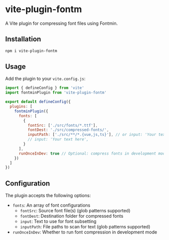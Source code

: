
# vite-plugin-fontm

A Vite plugin for compressing font files using Fontmin.

## Installation

```bash
npm i vite-plugin-fontm
```

## Usage

Add the plugin to your `vite.config.js`:

```javascript
import { defineConfig } from 'vite'
import fontminPlugin from 'vite-plugin-fontm'

export default defineConfig({
  plugins: [
    fontminPlugin({
      fonts: [
        {
          fontSrc: ['./src/fonts/*.ttf'],
          fontDest: './src/compressed-fonts/',
          inputPath: ['./src/**/*.{vue,js,ts}'], // or input: 'Your text here',
          // input: 'Your text here', 
        }
      ],
      runOnceInDev: true // Optional: compress fonts in development mode
    })
  ]
})
```

## Configuration

The plugin accepts the following options:

- `fonts`: An array of font configurations
  - `fontSrc`: Source font file(s) (glob patterns supported)
  - `fontDest`: Destination folder for compressed fonts
  - `input`: Text to use for font subsetting
  - `inputPath`: File paths to scan for text (glob patterns supported)
- `runOnceInDev`: Whether to run font compression in development mode

